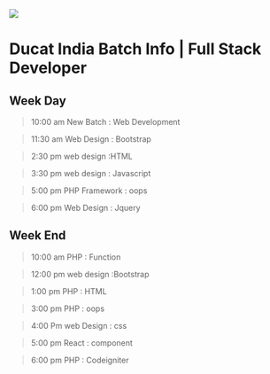 <img src="https://www.ducatindia.com/images/logo.png">

#   Ducat India Batch Info | Full Stack Developer

## Week Day

> 10:00 am New Batch : Web Development

> 11:30 am Web Design : Bootstrap

> 2:30 pm web design :HTML

> 3:30 pm web design : Javascript

> 5:00 pm PHP Framework : oops

> 6:00 pm Web Design : Jquery 

## Week End

> 10:00 am PHP : Function

> 12:00 pm web design :Bootstrap

> 1:00 pm PHP : HTML

> 3:00 pm PHP : oops

> 4:00 Pm web Design : css 

> 5:00 pm React : component

> 6:00 pm PHP : Codeigniter 

